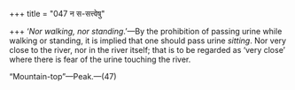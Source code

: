 +++
title = "047 न स-सत्त्वेषु"

+++
‘*Nor walking, nor standing*.’—By the prohibition of passing urine while
walking or standing, it is implied that one should pass urine *sitting*.
Nor very close to the river, nor in the river itself; that is to be
regarded as ‘very close’ where there is fear of the urine touching the
river.

“Mountain-top”—Peak.—(47)


